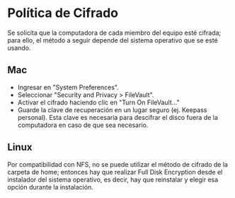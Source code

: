 # Política de Cifrado

Se solicita que la computadora de cada miembro del equipo esté cifrada; para ello, el método a seguir depende del sistema operativo que se esté usando.

## Mac

* Ingresar en "System Preferences".
* Seleccionar "Security and Privacy > FileVault".
* Activar el cifrado haciendo clic en "Turn On FileVault…"
* Guarde la clave de recuperación en un lugar seguro (ej. Keepass personal). Esta clave es necesaria para descifrar el disco fuera de la computadora en caso de que sea necesario.

## Linux
Por compatibilidad con NFS, no se puede utilizar el método de cifrado de la carpeta de home; entonces hay que realizar Full Disk Encryption desde el instalador del sistema operativo, es decir, hay que reinstalar y elegir esa opción durante la instalación.